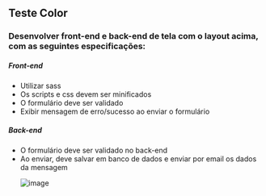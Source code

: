 <h2> Teste Color </h2>

<h3> Desenvolver front-end e back-end de tela com o layout acima, com as seguintes especificações:</h3>

<h5>Front-end</h5>

  <ul>
    <li>Utilizar sass</li>
    <li>Os scripts e css devem ser minificados</li>
    <li>O formulário deve ser validado</li>
    <li>Exibir mensagem de erro/sucesso ao enviar o formulário</li>
  </ul>

<h5>Back-end</h5>

  <ul>
  <li>O formulário deve ser validado no back-end</li>
  <li>Ao enviar, deve salvar em banco de dados e enviar por email os dados da mensagem</li>
  
  
  
 ![image](https://user-images.githubusercontent.com/97896037/180696409-5748f6cf-5fa1-4e49-b093-bc111100a39e.png) 
